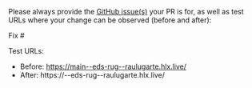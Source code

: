 Please always provide the [GitHub issue(s)](../issues) your PR is for, as well as test URLs where your change can be observed (before and after):

Fix #<gh-issue-id>

Test URLs:
- Before: https://main--eds-rug--raulugarte.hlx.live/
- After: https://<branch>--eds-rug--raulugarte.hlx.live/
